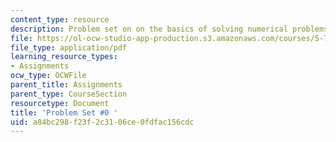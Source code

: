 ```yaml
---
content_type: resource
description: Problem set on on the basics of solving numerical problems.
file: https://ol-ocw-studio-app-production.s3.amazonaws.com/courses/5-74-introductory-quantum-mechanics-ii-spring-2009/a84bc298f23f2c3106ce0fdfac156cdc_MIT5_74s09_pset0.pdf
file_type: application/pdf
learning_resource_types:
- Assignments
ocw_type: OCWFile
parent_title: Assignments
parent_type: CourseSection
resourcetype: Document
title: 'Problem Set #0 '
uid: a84bc298-f23f-2c31-06ce-0fdfac156cdc
---
```

